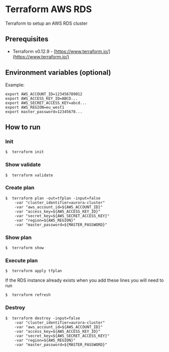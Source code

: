 # Terraform AWS RDS

Terraform to setup an AWS RDS cluster

## Prerequisites

* Terraform v0.12.9 - [https://www.terraform.io/](https://www.terraform.io/)

## Environment variables (optional)

Example:

```
export AWS_ACCOUNT_ID=123456789012
export AWS_ACCESS_KEY_ID=ABCD...
export AWS_SECRET_ACCESS_KEY=abcd...
export AWS_REGION=eu_west1
export master_password=12345678...
```

## How to run

### Init

```
$  terraform init
```

### Show validate

```
$  terraform validate
```

### Create plan

```
$  terraform plan -out=tfplan -input=false 
    -var "cluster_identifier=aurora-cluster"
    -var "aws_account_id=${AWS_ACCOUNT_ID}"
    -var "access_key=${AWS_ACCESS_KEY_ID}"
    -var "secret_key=${AWS_SECRET_ACCESS_KEY}"
    -var "region=${AWS_REGION}"   
    -var "master_password=${MASTER_PASSWORD}"   
```

### Show plan

```
$  terraform show
```

### Execute plan

```
$  terraform apply tfplan
```

If the RDS instance already exists when you add these lines you will need to run

```
$  terraform refresh
```

### Destroy

```
$  terraform destroy -input=false 
    -var "cluster_identifier=aurora-cluster"
    -var "aws_account_id=${AWS_ACCOUNT_ID}"
    -var "access_key=${AWS_ACCESS_KEY_ID}"
    -var "secret_key=${AWS_SECRET_ACCESS_KEY}"
    -var "region=${AWS_REGION}"   
    -var "master_password=${MASTER_PASSWORD}"  
```
